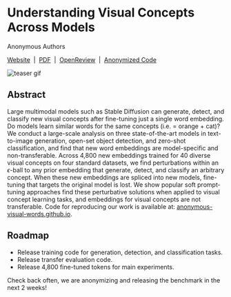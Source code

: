 # Understanding Visual Concepts Across Models

Anonymous Authors

[Website](https://anonymous-visual-words.github.io) &nbsp;|&nbsp; [PDF](https://anonymous-visual-words.github.io/static/15110_understanding_visual_concepts_small.pdf) &nbsp;|&nbsp; [OpenReview](https://openreview.net/forum?id=1WVqz2LoOI) &nbsp;|&nbsp; [Anonymized Code](https://github.com/anonymous-visual-words/visual-words)

![teaser gif](images/teaser.gif)

## Abstract 

Large multimodal models such as Stable Diffusion can generate, detect, and classify new visual concepts after fine-tuning just a single word embedding. Do models learn similar words for the same concepts (i.e. <orange-cat> = orange + cat)? We conduct a large-scale analysis on three state-of-the-art models in text-to-image generation, open-set object detection, and zero-shot classification, and find that new word embeddings are model-specific and non-transferable. Across 4,800 new embeddings trained for 40 diverse visual concepts on four standard datasets, we find perturbations within an $\epsilon$-ball to any prior embedding that generate, detect, and classify an arbitrary concept. When these new embeddings are spliced into new models, fine-tuning that targets the original model is lost. We show popular soft prompt-tuning approaches find these perturbative solutions when applied to visual concept learning tasks, and embeddings for visual concepts are not transferable. Code for reproducing our work is available at: [anonymous-visual-words.github.io](https://anonymous-visual-words.github.io).

## Roadmap

* Release training code for generation, detection, and classification tasks.
* Release transfer evaluation code.
* Release 4,800 fine-tuned tokens for main experiments.

Check back often, we are anonymizing and releasing the benchmark in the next 2 weeks!
